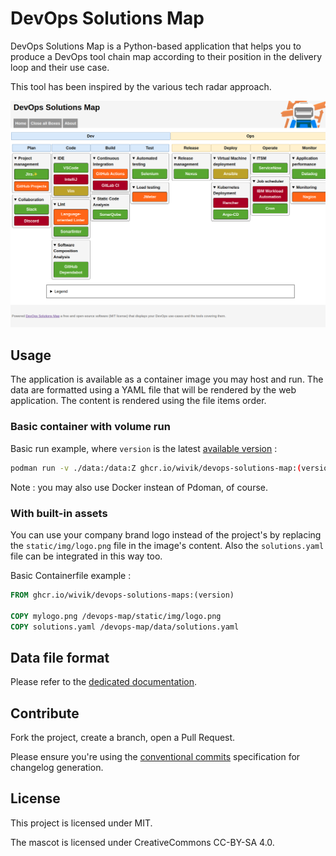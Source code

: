 # DevOps Solutions Map

DevOps Solutions Map is a Python-based application that helps you to produce a DevOps tool chain map according to their position in the delivery loop and their use case.

This tool has been inspired by the various tech radar approach.

![DevOps Solutions Map](screenshot.png)

## Usage

The application is available as a container image you may host and run. The data are formatted using a YAML file that will be rendered by the web application. The content is rendered using the file items order.

### Basic container with volume run

Basic run example, where `version` is the latest [available version](https://github.com/users/Wivik/packages/container/package/devops-solutions-map) :

```bash
podman run -v ./data:/data:Z ghcr.io/wivik/devops-solutions-map:(version)

```

Note : you may also use Docker instean of Pdoman, of course.

### With built-in assets

You can use your company brand logo instead of the project's by replacing the `static/img/logo.png` file in the image's content. Also the `solutions.yaml` file can be integrated in this way too.

Basic Containerfile example :

```Dockerfile
FROM ghcr.io/wivik/devops-solutions-maps:(version)

COPY mylogo.png /devops-map/static/img/logo.png
COPY solutions.yaml /devops-map/data/solutions.yaml

```


## Data file format

Please refer to the [dedicated documentation](data-format.md).

## Contribute

Fork the project, create a branch, open a Pull Request.

Please ensure you're using the [conventional commits](https://www.conventionalcommits.org/en/v1.0.0/) specification for changelog generation.

## License

This project is licensed under MIT.

The mascot is licensed under CreativeCommons CC-BY-SA 4.0.
